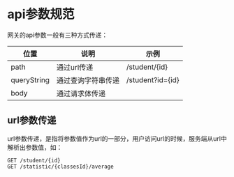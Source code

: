 # api参数规范

网关的api参数一般有三种方式传递：

|位置|说明|示例|
|----|----|----|
|path|通过url传递|/student/{id}|
|queryString|通过查询字符串传递|/student?id={id}|
|body|通过请求体传递||

## url参数传递

url参数传递，是指将参数值作为url的一部分，用户访问url的时候，服务端从url中解析出参数值，如：

```
GET /student/{id}
GET /statistic/{classesId}/average
```